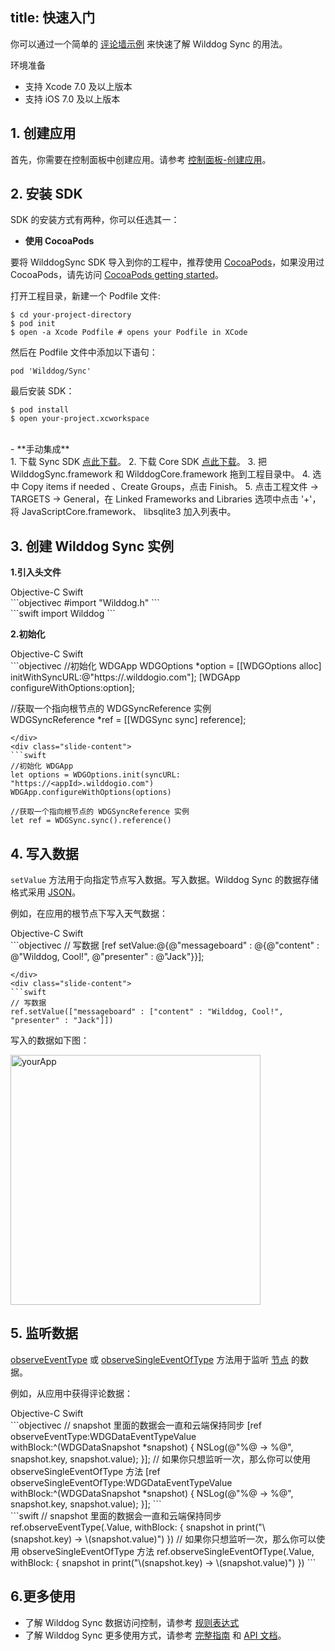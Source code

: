 
title: 快速入门
---

你可以通过一个简单的 [评论墙示例](https://github.com/WildDogTeam/sync-quickstart-ios) 来快速了解 Wilddog Sync 的用法。

<div class="env">
    <p class="env-title">环境准备</p>
    <ul>
        <li>支持 Xcode 7.0 及以上版本</li>
        <li>支持 iOS 7.0 及以上版本</li>
    </ul>
</div>

## 1. 创建应用

首先，你需要在控制面板中创建应用。请参考 [控制面板-创建应用](/console/creat.html)。

## 2. 安装 SDK

SDK 的安装方式有两种，你可以任选其一：

- **使用 CocoaPods** 

要将 WilddogSync SDK 导入到你的工程中，推荐使用 [CocoaPods](https://cocoapods.org/)，如果没用过 CocoaPods，请先访问  [CocoaPods getting started](https://guides.cocoapods.org/using/getting-started.html)。 

打开工程目录，新建一个 Podfile 文件:

	$ cd your-project-directory
	$ pod init
	$ open -a Xcode Podfile # opens your Podfile in XCode

然后在 Podfile 文件中添加以下语句：

	pod 'Wilddog/Sync'

最后安装 SDK：

	$ pod install
	$ open your-project.xcworkspace

</br>
- **手动集成** 
  </br>
1. 下载 Sync SDK <a href="#" class="ios-download-sync" target='_blank'>点此下载</a>。 
2. 下载 Core SDK <a href="#" class="ios-download-core" target='_blank'>点此下载</a>。        
3. 把 WilddogSync.framework 和 WilddogCore.framework 拖到工程目录中。  
4. 选中 Copy items if needed 、Create Groups，点击 Finish。  
5. 点击工程文件 -> TARGETS -> General，在 Linked Frameworks and Libraries 选项中点击 '+'，将 JavaScriptCore.framework、 libsqlite3 加入列表中。

## 3. 创建 Wilddog Sync 实例

**1.引入头文件**

<div class="slide">
<div class='slide-title'>
  <span class="slide-tab tab-current">Objective-C</span>
  <span class="slide-tab">Swift</span>
</div>
<div class="slide-content slide-content-show">
```objectivec
	#import "Wilddog.h"
```
</div>
<div class="slide-content">
```swift
	import Wilddog
```
</div>
</div>

**2.初始化**

<div class="slide">
<div class='slide-title'>
  <span class="slide-tab tab-current">Objective-C</span>
  <span class="slide-tab">Swift</span>
</div>
<div class="slide-content slide-content-show">
```objectivec
//初始化 WDGApp
WDGOptions *option = [[WDGOptions alloc] initWithSyncURL:@"https://<appId>.wilddogio.com"];
[WDGApp configureWithOptions:option];

//获取一个指向根节点的 WDGSyncReference 实例    
WDGSyncReference *ref = [[WDGSync sync] reference];
```
</div>
<div class="slide-content">
```swift
//初始化 WDGApp
let options = WDGOptions.init(syncURL: "https://<appId>.wilddogio.com")
WDGApp.configureWithOptions(options)

//获取一个指向根节点的 WDGSyncReference 实例
let ref = WDGSync.sync().reference()
```
</div>
</div>

## 4. 写入数据

`setValue` 方法用于向指定节点写入数据。写入数据。Wilddog Sync 的数据存储格式采用 [JSON](http://json.org/json-zh.html)。

例如，在应用的根节点下写入天气数据：

<div class="slide">
<div class='slide-title'>
  <span class="slide-tab tab-current">Objective-C</span>
  <span class="slide-tab">Swift</span>
</div>
<div class="slide-content slide-content-show">
```objectivec
// 写数据
[ref setValue:@{@"messageboard" : @{@"content" : @"Wilddog, Cool!", @"presenter" : @"Jack"}}];


```
</div>
<div class="slide-content">
```swift
// 写数据
ref.setValue(["messageboard" : ["content" : "Wilddog, Cool!", "presenter" : "Jack"]])

```
</div>
</div>

写入的数据如下图：

 <img src="/images/saveapp.png" alt="yourApp" width="400">

## 5. 监听数据

[observeEventType](/api/sync/ios/api.html#–-observeEventType-withBlock) 或 [observeSingleEventOfType](/api/sync/ios/api.html#–-observeSingleEventOfType-withBlock) 方法用于监听 [节点](/guide/reference/term.html#节点) 的数据。

例如，从应用中获得评论数据：

<div class="slide">
<div class='slide-title'>
  <span class="slide-tab tab-current">Objective-C</span>
  <span class="slide-tab">Swift</span>
</div>
<div class="slide-content slide-content-show">
```objectivec
// snapshot 里面的数据会一直和云端保持同步
[ref observeEventType:WDGDataEventTypeValue withBlock:^(WDGDataSnapshot *snapshot) {
    NSLog(@"%@ -> %@", snapshot.key, snapshot.value);
}];
// 如果你只想监听一次，那么你可以使用 observeSingleEventOfType 方法
[ref observeSingleEventOfType:WDGDataEventTypeValue withBlock:^(WDGDataSnapshot *snapshot) {
    NSLog(@"%@ -> %@", snapshot.key, snapshot.value);    
}];
```
</div>
<div class="slide-content">
```swift
// snapshot 里面的数据会一直和云端保持同步
ref.observeEventType(.Value, withBlock: {
  snapshot in
  print("\(snapshot.key) -> \(snapshot.value)")
})
// 如果你只想监听一次，那么你可以使用 observeSingleEventOfType 方法
ref.observeSingleEventOfType(.Value, withBlock: {
  snapshot in
  print("\(snapshot.key) -> \(snapshot.value)")
})
```
</div>
</div>


## 6.更多使用
- 了解 Wilddog Sync 数据访问控制，请参考 [规则表达式]()
- 了解 Wilddog Sync 更多使用方式，请参考 [完整指南](/guide/sync/ios/save-data.html) 和 [API 文档](/api/sync/ios.html)。


